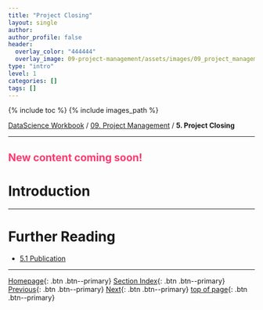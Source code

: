 ```yaml
---
title: "Project Closing"
layout: single
author:
author_profile: false
header:
  overlay_color: "444444"
  overlay_image: 09-project-management/assets/images/09_project_management_banner.png
type: "intro"
level: 1
categories: []
tags: []
---
```


{% include toc %}
{% include images_path %}

[DataScience Workbook](https://datascience.101workbook.org/) / [09. Project Management](../00-ProjectManagement-LandingPage.md) / **5. Project Closing**

---


## <span style="color: #ff3870;">New content coming soon!</span>

# Introduction





___
# Further Reading
* [5.1 Publication](02-publication)

___

[Homepage](../../index.md){: .btn  .btn--primary}
[Section Index](../00-ProjectManagement-LandingPage){: .btn  .btn--primary}
[Previous](../03-PRODUCTIVITY/03-tutorial-research-reproducibilit){: .btn  .btn--primary}
[Next](02-publication){: .btn  .btn--primary}
[top of page](#introduction){: .btn  .btn--primary}
